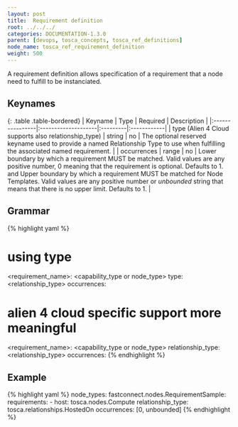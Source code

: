 ```yaml
---
layout: post
title:  Requirement definition
root: ../../../
categories: DOCUMENTATION-1.3.0
parent: [devops, tosca_concepts, tosca_ref_definitions]
node_name: tosca_ref_requirement_definition
weight: 500
---
```


A requirement definition allows specification of a requirement that a node need to fulfill to be instanciated.

## Keynames

{: .table .table-bordered}
| Keyname         | Type                | Required | Description |
|:----------------|:--------------------|:---------|:------------|
| type (Alien 4 Cloud supports also relationship_type) | string | no      | The optional reserved keyname used to provide a named Relationship Type to use when fulfilling the associated named requirement. |
| occurrences     | range             | no       | Lower boundary by which a requirement MUST be matched. Valid values are any positive number, 0 meaning that the requirement is optional. Defaults to 1. and Upper boundary by which a requirement MUST be matched for Node Templates. Valid values are any positive number or _unbounded_ string that means that there is no upper limit. Defaults to 1. |

## Grammar

{% highlight yaml %}
# using type
<requirement_name>: <capability_type or node_type>
type: <relationship_type>
occurrences: <occurrences>

# alien 4 cloud specific support more meaningful
<requirement_name>: <capability_type or node_type>
relationship_type: <relationship_type>
occurrences: <occurrences>
{% endhighlight %}

## Example

{% highlight yaml %}
node_types:
  fastconnect.nodes.RequirementSample:
  requirements:
    - host: tosca.nodes.Compute
      relationship_type: tosca.relationships.HostedOn
      occurrences: [0, unbounded]
{% endhighlight %}
